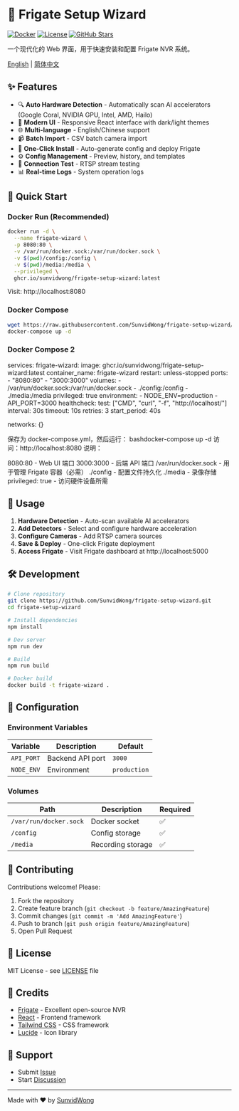 # 🎥 Frigate Setup Wizard

[![Docker](https://img.shields.io/badge/docker-ghcr.io-blue)](https://github.com/SunvidWong/frigate-setup-wizard/pkgs/container/frigate-setup-wizard)
[![License](https://img.shields.io/badge/license-MIT-green)](LICENSE)
[![GitHub Stars](https://img.shields.io/github/stars/SunvidWong/frigate-setup-wizard)](https://github.com/SunvidWong/frigate-setup-wizard/stargazers)

一个现代化的 Web 界面，用于快速安装和配置 Frigate NVR 系统。

[English](README.md) | [简体中文](README.zh-CN.md)

## ✨ Features

- 🔍 **Auto Hardware Detection** - Automatically scan AI accelerators (Google Coral, NVIDIA GPU, Intel, AMD, Hailo)
- 🎨 **Modern UI** - Responsive React interface with dark/light themes
- 🌐 **Multi-language** - English/Chinese support
- 📹 **Batch Import** - CSV batch camera import
- 🚀 **One-Click Install** - Auto-generate config and deploy Frigate
- ⚙️ **Config Management** - Preview, history, and templates
- 🔧 **Connection Test** - RTSP stream testing
- 📊 **Real-time Logs** - System operation logs

## 🚀 Quick Start

### Docker Run (Recommended)

```bash
docker run -d \
  --name frigate-wizard \
  -p 8080:80 \
  -v /var/run/docker.sock:/var/run/docker.sock \
  -v $(pwd)/config:/config \
  -v $(pwd)/media:/media \
  --privileged \
  ghcr.io/sunvidwong/frigate-setup-wizard:latest
```

Visit: http://localhost:8080

### Docker Compose

```bash
wget https://raw.githubusercontent.com/SunvidWong/frigate-setup-wizard/main/docker-compose.yml
docker-compose up -d
```
### Docker Compose 2
services:
  frigate-wizard:
    image: ghcr.io/sunvidwong/frigate-setup-wizard:latest
    container_name: frigate-wizard
    restart: unless-stopped
    ports:
      - "8080:80"
      - "3000:3000"
    volumes:
      - /var/run/docker.sock:/var/run/docker.sock
      - ./config:/config
      - ./media:/media
    privileged: true
    environment:
      - NODE_ENV=production
      - API_PORT=3000
    healthcheck:
      test: ["CMD", "curl", "-f", "http://localhost/"]
      interval: 30s
      timeout: 10s
      retries: 3
      start_period: 40s

networks: {}

保存为 docker-compose.yml，然后运行：
bashdocker-compose up -d
访问：http://localhost:8080
说明：

8080:80 - Web UI 端口
3000:3000 - 后端 API 端口
/var/run/docker.sock - 用于管理 Frigate 容器（必需）
./config - 配置文件持久化
./media - 录像存储
privileged: true - 访问硬件设备所需


## 📖 Usage

1. **Hardware Detection** - Auto-scan available AI accelerators
2. **Add Detectors** - Select and configure hardware acceleration
3. **Configure Cameras** - Add RTSP camera sources
4. **Save & Deploy** - One-click Frigate deployment
5. **Access Frigate** - Visit Frigate dashboard at http://localhost:5000

## 🛠️ Development

```bash
# Clone repository
git clone https://github.com/SunvidWong/frigate-setup-wizard.git
cd frigate-setup-wizard

# Install dependencies
npm install

# Dev server
npm run dev

# Build
npm run build

# Docker build
docker build -t frigate-wizard .
```

## 📝 Configuration

### Environment Variables

| Variable | Description | Default |
|----------|-------------|---------|
| `API_PORT` | Backend API port | `3000` |
| `NODE_ENV` | Environment | `production` |

### Volumes

| Path | Description | Required |
|------|-------------|----------|
| `/var/run/docker.sock` | Docker socket | ✅ |
| `/config` | Config storage | ✅ |
| `/media` | Recording storage | ✅ |

## 🤝 Contributing

Contributions welcome! Please:

1. Fork the repository
2. Create feature branch (`git checkout -b feature/AmazingFeature`)
3. Commit changes (`git commit -m 'Add AmazingFeature'`)
4. Push to branch (`git push origin feature/AmazingFeature`)
5. Open Pull Request

## 📄 License

MIT License - see [LICENSE](LICENSE) file

## 🙏 Credits

- [Frigate](https://frigate.video/) - Excellent open-source NVR
- [React](https://react.dev/) - Frontend framework
- [Tailwind CSS](https://tailwindcss.com/) - CSS framework
- [Lucide](https://lucide.dev/) - Icon library

## 💬 Support

- Submit [Issue](https://github.com/SunvidWong/frigate-setup-wizard/issues)
- Start [Discussion](https://github.com/SunvidWong/frigate-setup-wizard/discussions)

---

Made with ❤️ by [SunvidWong](https://github.com/SunvidWong)
